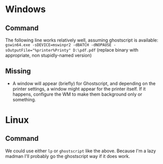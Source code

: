# Windows

## Command
The following line works relatively well, assuming ghostscript is available:
`gswin64.exe -sDEVICE=mswinpr2 -dBATCH -dNOPAUSE -sOutputFile="%printer%Printy" D:\pdf.pdf`
(replace binary with appropriate, non stupidly-named version)

## Missing
- A window will appear (briefly) for Ghostscript, and depending on the printer settings, a window might appear for the printer itself. If it happens, configure the WM to make them background only or something.

# Linux

## Command
We could use either `lp` or `ghostscript` like the above.
Because I'm a lazy madman I'll probably go the ghostscript way if it does work.